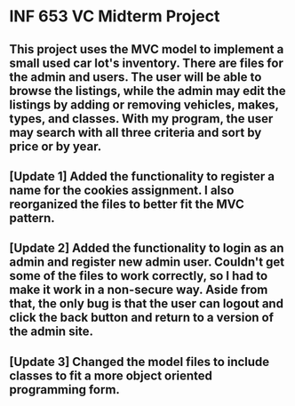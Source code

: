 # INF 653 VC Midterm Project
## This project uses the MVC model to implement a small used car lot's inventory. There are files for the admin and users. The user will be able to browse the listings, while the admin may edit the listings by adding or removing vehicles, makes, types, and classes. With my program, the user may search with all three criteria and sort by price or by year. 
## [Update 1] Added the functionality to register a name for the cookies assignment. I also reorganized the files to better fit the MVC pattern. 
## [Update 2] Added the functionality to login as an admin and register new admin user. Couldn't get some of the files to work correctly, so I had to make it work in a non-secure way. Aside from that, the only bug is that the user can logout and click the back button and return to a version of the admin site.
## [Update 3] Changed the model files to include classes to fit a more object oriented programming form.
